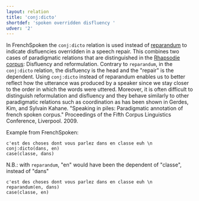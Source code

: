 ```yaml
---
layout: relation
title: 'conj:dicto'
shortdef: 'spoken overridden disfluency '
udver: '2'
---
```


In FrenchSpoken the `conj:dicto` relation is used instead of [reparandum]() to indicate disfluencies overridden in a speech repair. This combines two cases of paradigmatic relations that are distinguished in the [Rhapsodie corpus](http://www.projet-rhapsodie.fr/): Disfluency and reformulation. 
Contrary to `reparandum`, in the `conj:dicto` relation, the disfluency is the head and the "repair" is the dependent. Using `conj:dicto` instead of reparandum enables us to better reflect how the utterance was produced by a speaker since we stay closer to the order in which the words were uttered. 
Moreover, it is often difficult to distinguish reformulation and disfluency and they behave similarly to other paradigmatic relations such as coordination as has been shown in Gerdes, Kim, and Sylvain Kahane. "Speaking in piles: Paradigmatic annotation of french spoken corpus." Proceedings of the Fifth Corpus Linguistics Conference, Liverpool. 2009.

Example from FrenchSpoken:

~~~ sdparse
c'est des choses dont vous parlez dans en classe euh \n
conj:dicto(dans, en)
case(classe, dans)
~~~

N.B.: with `reparandum`, "en" would have been the dependent of "classe", instead of "dans" 

~~~ sdparse
c'est des choses dont vous parlez dans en classe euh \n
reparandum(en, dans)
case(classe, en)
~~~
